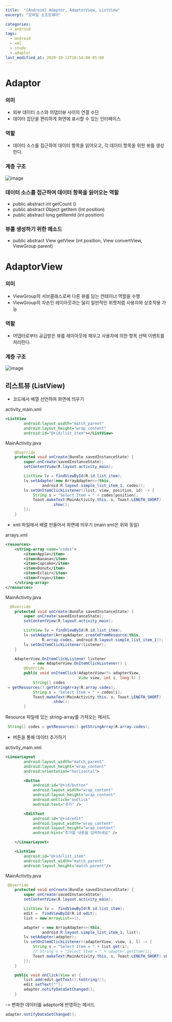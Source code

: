 ```yaml
---
title:  "[Android] Adaptor, AdaptorView, ListView"
excerpt: "모바일 소프트웨어"

categories:
  - android
tags:
  - android
  - xml
  - study
  - adaptor
last_modified_at: 2020-10-13T10:54:00-05:00
---
```


# Adaptor
### 의미
* 외부 데이터 소스와 어댑터뷰 사이의 연결 수단  
* 데이터 집단을 편리하게 화면에 표시할 수 있는 인터페이스

### 역할
* 데이터 소스를 접근하여 데이터 항목을 읽어오고, 각 데이터 항목을 위한 뷰를 생성한다.

### 계층 구조
![image](https://user-images.githubusercontent.com/69361613/95778945-15b2c600-0d04-11eb-8e52-b3a7ac095576.png)

### 데이터 소스를 접근하여 데이터 항목을 읽어오는 역할
* public abstract int getCount ()
* public abstract Object getItem (int position)
* public abstract long getItemId (int position)

### 뷰를 생성하기 위한 메소드
* public abstract View getView (int position, View convertView, ViewGroup parent) 

# AdaptorView
### 의미
* ViewGroup의 서브클래스로써 다른 뷰를 담는 컨테이너 역할을 수행
* ViewGroup의 자손인 레이아웃과는 달리 일반적인 위젯처럼 사용자와 상호작용 가능
### 역할
* 어댑터로부터 공급받은 뷰를 레이아웃에 채우고 사용자에 의한 항목 선택 이벤트를 처리한다.
### 계층 구조
![image](https://user-images.githubusercontent.com/69361613/95779220-a12c5700-0d04-11eb-9df7-4a381ffb8091.png)

## 리스트뷰 (ListView)
* 코드에서 배열 선언하여 화면에 띄우기  

activity_main.xml   
~~~xml
<ListView
        android:layout_width="match_parent"
        android:layout_height="wrap_content"
        android:id="@+id/list_item"></ListView>
~~~
MainActivity.java
~~~Java
    @Override
    protected void onCreate(Bundle savedInstanceState) {
        super.onCreate(savedInstanceState);
        setContentView(R.layout.activity_main);

        ListView lv = findViewById(R.id.list_item);
        lv.setAdapter(new ArrayAdapter<>(this,
                android.R.layout.simple_list_item_1, codes));
        lv.setOnItemClickListener((list, view, position, id) -> {
            String s = "Select Item = " + codes[position];
            Toast.makeText(MainActivity.this, s, Toast.LENGTH_SHORT)
                    .show();
        });
    }
~~~

* xml 파일에서 배열 만들어서 화면에 띄우기 (main xml은 위와 동일)  

arrays.xml  
~~~xml
<resources>
    <string-array name="codes">
        <item>Apple</item>
        <item>Banana</item>
        <item>Cupcake</item>
        <item>Donut</item>
        <item>Eclair</item>
        <item>Froyo</item>
    </string-array>
</resources>
~~~

MainActivity.java
~~~java
  @Override
    protected void onCreate(Bundle savedInstanceState) {
        super.onCreate(savedInstanceState);
        setContentView(R.layout.activity_main);

        ListView lv = findViewById(R.id.list_item);
        lv.setAdapter(ArrayAdapter.createFromResource(this,
                R.array.codes, android.R.layout.simple_list_item_1));
        lv.setOnItemClickListener(listener);
    }

    AdapterView.OnItemClickListener listener
            = new AdapterView.OnItemClickListener() {
        @Override
        public void onItemClick(AdapterView<?> adapterView,
                                View view, int i, long l) {
            String[] codes
 = getResources().getStringArray(R.array.codes);
            String s = "Select Item = " + codes[i];
            Toast.makeText(MainActivity.this, s, Toast.LENGTH_SHORT)
                    .show();
        }
~~~
Resource 파일에 있는 string-array를 가져오는 메서드
~~~java
 String[] codes = getResources().getStringArray(R.array.codes);
 ~~~

* 버튼을 통해 데이터 추가하기  

activity_main.xml   
~~~xml
<LinearLayout
        android:layout_width="match_parent"
        android:layout_height="wrap_content"
        android:orientation="horizontal">

        <Button
            android:id="@+id/button"
            android:layout_width="wrap_content"
            android:layout_height="wrap_content"
            android:onClick="onClick"
            android:text="추가" />

        <EditText
            android:id="@+id/edit"
            android:layout_width="wrap_content"
            android:layout_height="wrap_content"
            android:hint="추가할 내용을 입력하세요" />

    </LinearLayout>

    <ListView
        android:id="@+id/list_item"
        android:layout_width="match_parent"
        android:layout_height="match_parent"/>
~~~   
MainActivity.java  
~~~java
 @Override
    protected void onCreate(Bundle savedInstanceState) {
        super.onCreate(savedInstanceState);
        setContentView(R.layout.activity_main);

        ListView lv =  findViewById(R.id.list_item);
        edit =  findViewById(R.id.edit);
        list = new ArrayList<>();

        adapter = new ArrayAdapter<>(this,
                android.R.layout.simple_list_item_1, list);
        lv.setAdapter(adapter);
        lv.setOnItemClickListener((adapterView, view, i, l) -> {
            String s = "Select Item = " + list.get(i);
            // String s = "Select Item = " + adapter.getItem(i);
            Toast.makeText(MainActivity.this, s, Toast.LENGTH_SHORT).show();
        });
    }

    public void onClick(View v) {
        list.add(edit.getText().toString());
        edit.setText("");
        adapter.notifyDataSetChanged();
    }
~~~  

-> 변화한 데이터를 adaptor에 반영하는 메서드  
~~~Java
adapter.notifyDataSetChanged();
~~~
